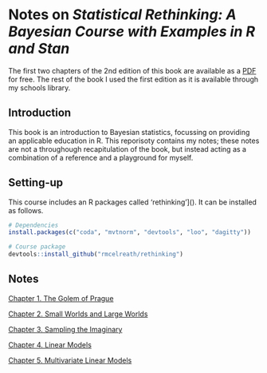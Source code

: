 
# Notes on *Statistical Rethinking: A Bayesian Course with Examples in R and Stan*

The first two chapters of the 2nd edition of this book are available as
a [PDF](statisticalrethinking2_chapters1and2.pdf) for free. The rest of
the book I used the first edition as it is available through my schools
library.

## Introduction

This book is an introduction to Bayesian statistics, focussing on
providing an applicable education in R. This reporisoty contains my
notes; these notes are not a throughough recapitulation of the book, but
instead acting as a combination of a reference and a playground for
myself.

## Setting-up

This course includes an R packages called ‘rethinking’\](). It can be
installed as follows.

``` r
# Dependencies
install.packages(c("coda", "mvtnorm", "devtools", "loo", "dagitty"))

# Course package
devtools::install_github("rmcelreath/rethinking")
```

## Notes

[Chapter 1. The Golem of Prague](ch1_the-golem-of-prague.md)

[Chapter 2. Small Worlds and Large
Worlds](ch2_small-worlds-and-large-worlds.md)

[Chapter 3. Sampling the Imaginary](ch3_sampling-the-imaginary.md)

[Chapter 4. Linear Models](ch4_linear-models.md)

[Chapter 5. Multivariate Linear
Models](ch5_multivariate-linear-models.md)
